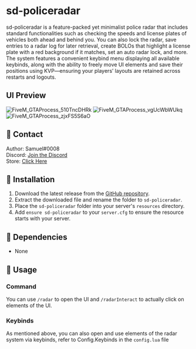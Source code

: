 # sd-policeradar

sd-policeradar is a feature-packed yet minimalist police radar that includes standard functionalities such as checking the speeds and license plates of vehicles both ahead and behind you. You can also lock the radar, save entries to a radar log for later retrieval, create BOLOs that highlight a license plate with a red background if it matches, set an auto radar lock, and more. The system features a convenient keybind menu displaying all available keybinds, along with the ability to freely move UI elements and save their positions using KVP—ensuring your players’ layouts are retained across restarts and logouts.

## UI Preview
![FiveM_GTAProcess_510TncDHRk](https://github.com/user-attachments/assets/7b6df891-44fe-4664-990e-d526b2e2bbe1)
![FiveM_GTAProcess_vgUcWbWUkq](https://github.com/user-attachments/assets/665e37ec-cff5-4a3c-8368-9da60f25a41b)
![FiveM_GTAProcess_zjxFS5S6aO](https://github.com/user-attachments/assets/88a2ff81-ef7d-4668-98cc-8d78a21e7932)


## 🔔 Contact

Author: Samuel#0008  
Discord: [Join the Discord](https://discord.gg/FzPehMQaBQ)  
Store: [Click Here](https://fivem.samueldev.shop)

## 💾 Installation

1. Download the latest release from the [GitHub repository](https://github.com/Samuels-Development/sd-policeradar/releases).
2. Extract the downloaded file and rename the folder to `sd-policeradar`.
3. Place the `sd-policeradar` folder into your server's `resources` directory.
4. Add `ensure sd-policeradar` to your `server.cfg` to ensure the resource starts with your server.


## 📖 Dependencies
- None

## 📖 Usage

### Command
You can use `/radar` to open the UI and `/radarInteract` to actually click on elements of the UI.

### Keybinds
As mentioned above, you can also open and use elements of the radar system via keybinds, refer to Config.Keybinds in the `config.lua` file
